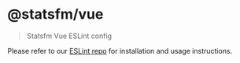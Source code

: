 # @statsfm/vue

> Statsfm Vue ESLint config

Please refer to our [ESLint repo](https://github.com/tribecamp/eslint#readme) for installation and usage instructions.
